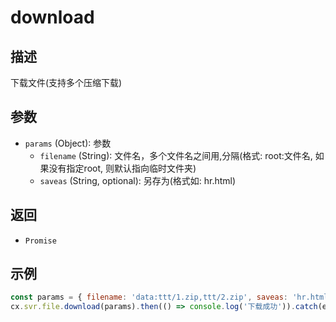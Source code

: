 # download

## 描述
下载文件(支持多个压缩下载)

## 参数
- `params` (Object): 参数
  - `filename` (String): 文件名，多个文件名之间用,分隔(格式: root:文件名, 如果没有指定root, 则默认指向临时文件夹)
  - `saveas` (String, optional): 另存为(格式如: hr.html)

## 返回
- `Promise`

## 示例
```javascript
const params = { filename: 'data:ttt/1.zip,ttt/2.zip', saveas: 'hr.html' };
cx.svr.file.download(params).then(() => console.log('下载成功')).catch(err => console.error('下载失败', err));
``` 